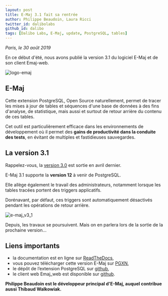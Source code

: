 ```yaml
---
layout: post
title: E-Maj 3.1 fait sa rentrée
author: Philippe Beaudoin, Laura Ricci
twitter_id: dalibolabs
github_id: dalibo
tags: [Dalibo Labs, E-Maj, update, PostgreSQL, tables]
---
```


*Paris, le 30 août 2019*

En ce début d'été, nous avons publié la version 3.1 du logiciel E-Maj et de son client Emaj-web.

<!--MORE-->

![logo-emaj](https://raw.githubusercontent.com/dalibo/blog/gh-pages/img/E-Maj_H_couleur.png)

      
## E-Maj

Cette extension PostgreSQL, Open Source naturellement, permet de tracer les mises à jour de tables et séquences d'une base de données à des fins d'analyse, de statistique, mais aussi et surtout
de retour arrière du contenu de ces tables. 

Cet outil est particulièrement efficace dans les environnements de développement où il permet des **gains de productivité dans la conduite des tests**, en évitant de multiples et fastidieuses sauvegardes.

## La version 3.1

Rappelez-vous, la [version 3.0](https://dali.bo/e-maj_v3) est sortie en avril dernier.

E-Maj 3.1 supporte la **version 12** à venir de PostgreSQL.

Elle allège également le travail des administrateurs, notamment lorsque les tables tracées portent des triggers applicatifs. 

Dorénavant, par défaut, ces triggers sont automatiquement désactivés pendant les opérations de retour arrière.

![e-maj_v3_1](https://raw.githubusercontent.com/dalibo/blog/gh-pages/img/e-maj_v3_1.png)



Depuis, les travaux se poursuivent. Mais on en parlera lors de la sortie de la prochaine version…

  
## Liens importants
    
 * la documentation est en ligne sur [ReadTheDocs](http://emaj.readthedocs.io/fr/latest/),
 * vous pouvez télécharger cette version E-Maj sur [PGXN](http://pgxn.org/dist/e-maj/),
 * le dépôt de l’extension PostgreSQL sur [github](https://github.com/dalibo/emaj),
 * le client web Emaj_web est disponible sur [github](https://github.com/dalibo/emaj_web).

 
 **Philippe Beaudoin est le développeur principal d'E-Maj, auquel contribue aussi Thibaud Walkowiak.**
